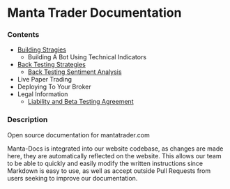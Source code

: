 # Manta Trader Documentation

### Contents 
- [Building Stragies](https://github.com/Manta-AI/Manta-Docs/blob/master/pages/editor.md)  
  - Building A Bot Using Technical Indicators  
- [Back Testing Strategies](https://github.com/Manta-AI/Manta-Docs/blob/master/pages/backtesting.md)
  - [Back Testing Sentiment Analysis](https://github.com/Manta-AI/Manta-Docs/blob/master/pages/sentiment.md)
- Live Paper Trading 
- Deploying To Your Broker
- Legal Information 
  - [Liability and Beta Testing Agreement](https://github.com/Manta-AI/Manta-Docs/blob/master/pages/liability.md)


### Description

Open source documentation for mantatrader.com 

Manta-Docs is integrated into our website codebase, as changes are made here, they are automatically reflected on the website. This allows our team to be able to quickly and easily modify the written instructions since Markdown is easy to use, as well as accept outside Pull Requests from users seeking to improve our documentation. 
